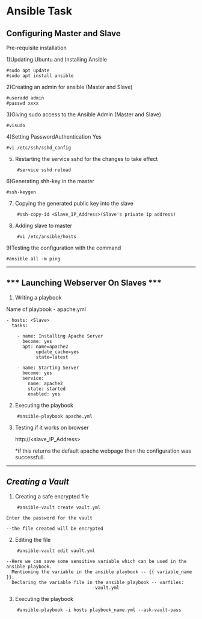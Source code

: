 # Ansible Task

## Configuring Master and Slave


Pre-requisite installation

1)Updating Ubuntu and Installing Ansible  
	
	#sudo apt update
	#sudo apt install ansible

2)Creating an admin for ansible (Master and Slave)

	#useradd admin
	#passwd xxxx

3)Giving sudo access to the Ansible Admin (Master and Slave)

	#visudo

4)Setting PasswordAuthentication Yes 

	#vi /etc/ssh/sshd_config

5) Restarting the service sshd for the changes to take effect
```	
    #service sshd reload 
```
6)Generating shh-key in the master 

	#ssh-keygen

7) Copying the generated public key into the slave
```
	#ssh-copy-id <Slave_IP_Address>(Slave's private ip address)
```
8) Adding slave to master 
```	
	#vi /etc/ansible/hosts
```
9)Testing the configuration with the command
	
	#ansible all -m ping

-------------------------------------------------------------------------------------------------------------------------

##					*** Launching Webserver On Slaves ***

1) Writing a playbook 

Name of playbook - apache.yml

```
- hosts: <Slave>
  tasks:
	
	- name: Installing Apache Server
	  become: yes
	  apt: name=apache2 
	       update_cache=yes
	       state=latest

	- name: Starting Server
	  become: yes
	  service:
		name: apache2
		state: started
		enabled: yes
```
 
2) Executing the playbook
```
	#ansible-playbook apache.yml 	
```

3) Testing if it works on browser

	http://<slave_IP_Address>

	*if this returns the default apache webpage then the configuration was successfull.


--------------------------------------------------------------------------------------------------------------------------

##						***Creating a Vault***


1) Creating a safe encrypted file
```
	#ansible-vault create vault.yml
```
	Enter the password for the vault
	
	--the file created will be encrypted 


2) Editing the file 
```	
	#ansible-vault edit vault.yml
```
	--Here we can save some sensitive variable which can be used in the ansible playbook.
	  Mentioning the variable in the ansible playbook -- {{ variable_name  }}.
	  Declaring the variable file in the ansible playbook -- varfiles:
									-vault.yml

3) Executing the playbook
```
	#ansible-playbook -i hosts playbook_name.yml --ask-vault-pass	
```
